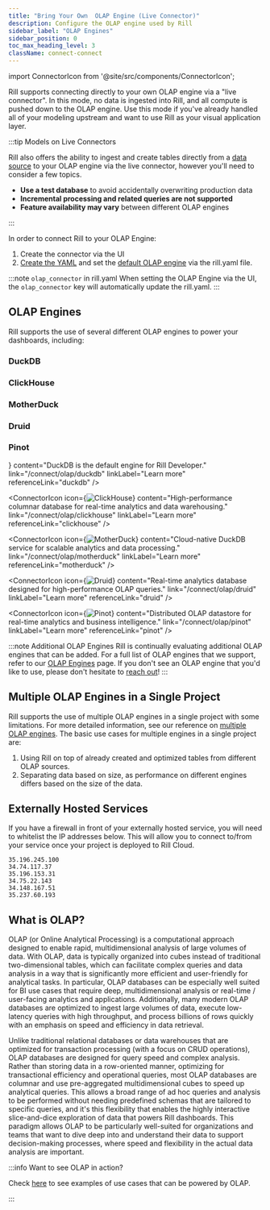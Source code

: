 ```yaml
---
title: "Bring Your Own  OLAP Engine (Live Connector)"
description: Configure the OLAP engine used by Rill
sidebar_label: "OLAP Engines"
sidebar_position: 0
toc_max_heading_level: 3
className: connect-connect
---
```


import ConnectorIcon from '@site/src/components/ConnectorIcon';

Rill supports connecting directly to your own OLAP engine via a "live connector". In this mode, no data is ingested into Rill, and all compute is pushed down to the OLAP engine. Use this mode if you've already handled all of your modeling upstream and want to use Rill as your visual application layer.

:::tip Models on Live Connectors

Rill also offers the ability to ingest and create tables directly from a [data source](/connect/data-source) to your OLAP engine via the live connector, however you'll need to consider a few topics.

- **Use a test database** to avoid accidentally overwriting production data
- **Incremental processing and related queries are not supported**
- **Feature availability may vary** between different OLAP engines

:::



In order to connect Rill to your OLAP Engine:
1. Create the connector via the UI 
2. [Create the YAML](/reference/project-files/connectors#olap-engines) and set the [default OLAP engine](/reference/project-files/rill-yaml#configuring-the-default-olap-engine) via the rill.yaml file.

:::note `olap_connector` in rill.yaml
When setting the OLAP Engine via the UI, the `olap_connector` key will automatically update the rill.yaml.
:::


## OLAP Engines

Rill supports the use of several different OLAP engines to power your dashboards, including:

### DuckDB
### ClickHouse
### MotherDuck
### Druid
### Pinot

<div className="connector-icon-grid">
  <ConnectorIcon
    icon={<img src="/img/connect/icons/Logo-DuckDB.svg" alt="DuckDB" />}
    content="DuckDB is the default engine for Rill Developer."
    link="/connect/olap/duckdb"
    linkLabel="Learn more"
    referenceLink="duckdb"
  />

  <ConnectorIcon
    icon={<img src="/img/connect/icons/Logo-Clickhouse.svg" alt="ClickHouse" />}
    content="High-performance columnar database for real-time analytics and data warehousing."
    link="/connect/olap/clickhouse"
    linkLabel="Learn more"
    referenceLink="clickhouse"
  />

  <ConnectorIcon
    icon={<img src="/img/connect/icons/Logo-Motherduck.svg" alt="MotherDuck" />}
    content="Cloud-native DuckDB service for scalable analytics and data processing."
    link="/connect/olap/motherduck"
    linkLabel="Learn more"
    referenceLink="motherduck"
  />

  <ConnectorIcon
    icon={<img src="/img/connect/icons/Logo-Druid.svg" alt="Druid" />}
    content="Real-time analytics database designed for high-performance OLAP queries."
    link="/connect/olap/druid"
    linkLabel="Learn more"
    referenceLink="druid"
  />

  <ConnectorIcon
    icon={<img src="/img/connect/icons/Logo-Pinot.svg" alt="Pinot" />}
    content="Distributed OLAP datastore for real-time analytics and business intelligence."
    link="/connect/olap/pinot"
    linkLabel="Learn more"
    referenceLink="pinot"
  />
</div>


:::note Additional OLAP Engines
Rill is continually evaluating additional OLAP engines that can be added. For a full list of OLAP engines that we support, refer to our [OLAP Engines](/connect/olap) page. If you don't see an OLAP engine that you'd like to use, please don't hesitate to [reach out](/contact)!
:::

## Multiple OLAP Engines in a Single Project

Rill supports the use of multiple OLAP engines in a single project with some limitations. For more detailed information, see our reference on [multiple OLAP engines](/connect/olap/multiple-olap). The basic use cases for multiple engines in a single project are:

1. Using Rill on top of already created and optimized tables from different OLAP sources.
2. Separating data based on size, as performance on different engines differs based on the size of the data.

## Externally Hosted Services
If you have a firewall in front of your externally hosted service, you will need to whitelist the IP addresses below. This will allow you to connect to/from your service once your project is deployed to Rill Cloud. 
```
35.196.245.100
34.74.117.37
35.196.153.31
34.75.22.143
34.148.167.51
35.237.60.193
```


## What is OLAP?

OLAP (or Online Analytical Processing) is a computational approach designed to enable rapid, multidimensional analysis of large volumes of data. With OLAP, data is typically organized into cubes instead of traditional two-dimensional tables, which can facilitate complex queries and data analysis in a way that is significantly more efficient and user-friendly for analytical tasks. In particular, OLAP databases can be especially well suited for BI use cases that require deep, multidimensional analysis or real-time / user-facing analytics and applications. Additionally, many modern OLAP databases are optimized to ingest large volumes of data, execute low-latency queries with high throughput, and process billions of rows quickly with an emphasis on speed and efficiency in data retrieval. 

Unlike traditional relational databases or data warehouses that are optimized for transaction processing (with a focus on CRUD operations), OLAP databases are designed for query speed and complex analysis. Rather than storing data in a row-oriented manner, optimizing for transactional efficiency and operational queries, most OLAP databases are columnar and use pre-aggregated multidimensional cubes to speed up analytical queries. This allows a broad range of ad hoc queries and analysis to be performed without needing predefined schemas that are tailored to specific queries, and it's this flexibility that enables the highly interactive slice-and-dice exploration of data that powers Rill dashboards. This paradigm allows OLAP to be particularly well-suited for organizations and teams that want to dive deep into and understand their data to support decision-making processes, where speed and flexibility in the actual data analysis are important. 

:::info Want to see OLAP in action?

Check [here](https://www.rilldata.com/case-studies) to see examples of use cases that can be powered by OLAP.

:::
